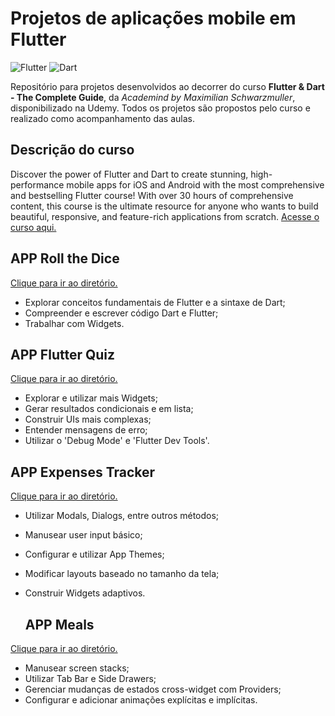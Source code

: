 # Projetos de aplicações mobile em Flutter
![Flutter](https://img.shields.io/badge/Flutter-%2302569B.svg?style=for-the-badge&logo=Flutter&logoColor=white) ![Dart](https://img.shields.io/badge/dart-%230175C2.svg?style=for-the-badge&logo=dart&logoColor=white)

Repositório para projetos desenvolvidos ao decorrer do curso **Flutter & Dart - The Complete Guide**, 
da *Academind by Maximilian Schwarzmuller*, disponibilizado na Udemy. 
Todos os projetos são propostos pelo curso e realizado como acompanhamento das aulas.

## Descrição do curso
Discover the power of Flutter and Dart to create stunning, high-performance mobile apps for iOS and Android 
with the most comprehensive and bestselling Flutter course! With over 30 hours of comprehensive content, this 
course is the ultimate resource for anyone who wants to build beautiful, responsive, and feature-rich applications from scratch.
[Acesse o curso aqui.](https://www.udemy.com/course/learn-flutter-dart-to-build-ios-android-apps/)

## APP Roll the Dice
[Clique para ir ao diretório.](https://github.com/josetruta/udemy-flutter-projects/tree/main/DiceApp)
- Explorar conceitos fundamentais de Flutter e a sintaxe de Dart;
- Compreender e escrever código Dart e Flutter;
- Trabalhar com Widgets.

 ## APP Flutter Quiz
[Clique para ir ao diretório.](https://github.com/josetruta/udemy-flutter-projects/tree/main/QuizApp)
- Explorar e utilizar mais Widgets;
- Gerar resultados condicionais e em lista;
- Construir UIs mais complexas;
- Entender mensagens de erro;
- Utilizar o 'Debug Mode' e 'Flutter Dev Tools'.

## APP Expenses Tracker
[Clique para ir ao diretório.](https://github.com/josetruta/udemy-flutter-projects/tree/main/ExpensesTrackerApp)
- Utilizar Modals, Dialogs, entre outros métodos;
- Manusear user input básico;
- Configurar e utilizar App Themes;
- Modificar layouts baseado no tamanho da tela;
- Construir Widgets adaptivos.

  ## APP Meals
[Clique para ir ao diretório.](https://github.com/josetruta/udemy-flutter-projects/tree/main/MealsApp)
- Manusear screen stacks;
- Utilizar Tab Bar e Side Drawers;
- Gerenciar mudanças de estados cross-widget com Providers;
- Configurar e adicionar animações explícitas e implícitas.
